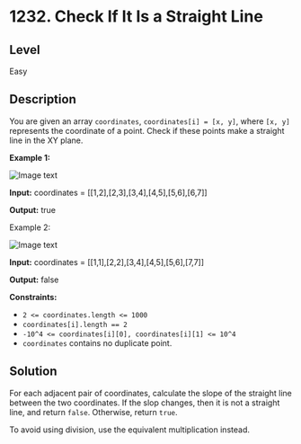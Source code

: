 # 1232. Check If It Is a Straight Line
## Level
Easy

## Description
You are given an array `coordinates`, `coordinates[i] = [x, y]`, where `[x, y]` represents the coordinate of a point. Check if these points make a straight line in the XY plane.

**Example 1:**

![Image text](https://assets.leetcode.com/uploads/2019/10/15/untitled-diagram-2.jpg)

**Input:** coordinates = [[1,2],[2,3],[3,4],[4,5],[5,6],[6,7]]

**Output:** true

Example 2:

![Image text](https://assets.leetcode.com/uploads/2019/10/09/untitled-diagram-1.jpg)

**Input:** coordinates = [[1,1],[2,2],[3,4],[4,5],[5,6],[7,7]]

**Output:** false

**Constraints:**

* `2 <= coordinates.length <= 1000`
* `coordinates[i].length == 2`
* `-10^4 <= coordinates[i][0], coordinates[i][1] <= 10^4`
* `coordinates` contains no duplicate point.

## Solution
For each adjacent pair of coordinates, calculate the slope of the straight line between the two coordinates. If the slop changes, then it is not a straight line, and return `false`. Otherwise, return `true`.

To avoid using division, use the equivalent multiplication instead.
